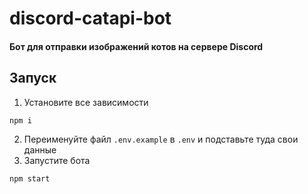 # discord-catapi-bot
#### Бот для отправки изображений котов на сервере Discord

## Запуск
1. Установите все зависимости
```bash
npm i
```
2. Переименуйте файл `.env.example` в `.env` и подставьте туда свои данные
3. Запустите бота 
```bash
npm start
```
